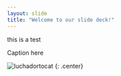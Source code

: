 ```yaml
---
layout: slide
title: "Welcome to our slide deck!"
---
```


this is a test

Caption here

![luchadortocat](https://octodex.github.com/images/luchadortocat.png)
{: .center}
